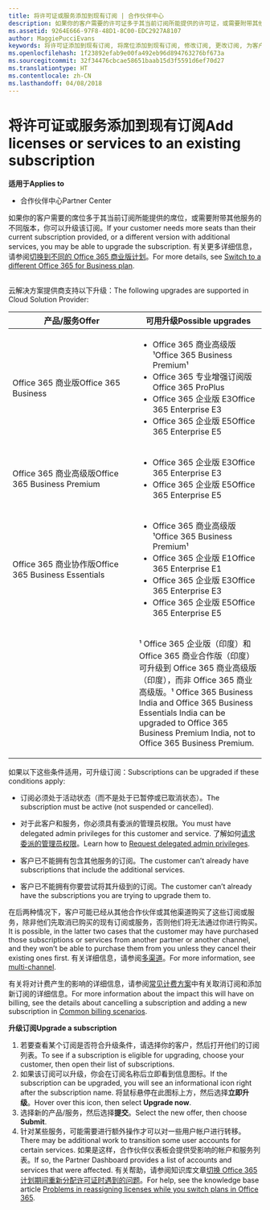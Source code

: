 ```yaml
---
title: 将许可证或服务添加到现有订阅 | 合作伙伴中心
description: 如果你的客户需要的许可证多于其当前订阅所能提供的许可证，或需要附带其他服务的不同版本，你可以升级该订阅。
ms.assetid: 9264E666-97F8-48D1-8C00-EDC2927A8107
author: MaggiePucciEvans
keywords: 将许可证添加到现有订阅, 将席位添加到现有订阅, 修改订阅, 更改订阅, 为客户购买更多许可证
ms.openlocfilehash: 1f23892efab9e00fa492eb96d894763276bf673a
ms.sourcegitcommit: 32f34476cbcae58651baab15d3f5591d6ef70d27
ms.translationtype: HT
ms.contentlocale: zh-CN
ms.lasthandoff: 04/08/2018
---
```

# <a name="add-licenses-or-services-to-an-existing-subscription"></a><span data-ttu-id="bf57a-104">将许可证或服务添加到现有订阅</span><span class="sxs-lookup"><span data-stu-id="bf57a-104">Add licenses or services to an existing subscription</span></span>

**<span data-ttu-id="bf57a-105">适用于</span><span class="sxs-lookup"><span data-stu-id="bf57a-105">Applies to</span></span>**

-  <span data-ttu-id="bf57a-106">合作伙伴中心</span><span class="sxs-lookup"><span data-stu-id="bf57a-106">Partner Center</span></span>

<span data-ttu-id="bf57a-107">如果你的客户需要的席位多于其当前订阅所能提供的席位，或需要附带其他服务的不同版本，你可以升级该订阅。</span><span class="sxs-lookup"><span data-stu-id="bf57a-107">If your customer needs more seats than their current subscription provided, or a different version with additional services, you may be able to upgrade the subscription.</span></span> <span data-ttu-id="bf57a-108">有关更多详细信息，请参阅[切换到不同的 Office 365 商业版计划](http://go.microsoft.com/fwlink/p/?LinkId=723577)。</span><span class="sxs-lookup"><span data-stu-id="bf57a-108">For more details, see [Switch to a different Office 365 for Business plan](http://go.microsoft.com/fwlink/p/?LinkId=723577).</span></span>

## <a href="" id="upgradesubscription"></a>


<span data-ttu-id="bf57a-109">云解决方案提供商支持以下升级：</span><span class="sxs-lookup"><span data-stu-id="bf57a-109">The following upgrades are supported in Cloud Solution Provider:</span></span>

<table>
<colgroup>
<col width="50%" />
<col width="50%" />
</colgroup>
<thead>
<tr class="header">
<th><span data-ttu-id="bf57a-110">产品/服务</span><span class="sxs-lookup"><span data-stu-id="bf57a-110">Offer</span></span></th>
<th><span data-ttu-id="bf57a-111">可用升级</span><span class="sxs-lookup"><span data-stu-id="bf57a-111">Possible upgrades</span></span></th>
</tr>
</thead>
<tbody>
<tr class="odd">
<td><span data-ttu-id="bf57a-112">Office 365 商业版</span><span class="sxs-lookup"><span data-stu-id="bf57a-112">Office 365 Business</span></span></td>
<td><ul>
<li><span data-ttu-id="bf57a-113">Office 365 商业高级版¹</span><span class="sxs-lookup"><span data-stu-id="bf57a-113">Office 365 Business Premium¹</span></span></li>
<li><span data-ttu-id="bf57a-114">Office 365 专业增强订阅版</span><span class="sxs-lookup"><span data-stu-id="bf57a-114">Office 365 ProPlus</span></span></li>
<li><span data-ttu-id="bf57a-115">Office 365 企业版 E3</span><span class="sxs-lookup"><span data-stu-id="bf57a-115">Office 365 Enterprise E3</span></span></li>
<li><span data-ttu-id="bf57a-116">Office 365 企业版 E5</span><span class="sxs-lookup"><span data-stu-id="bf57a-116">Office 365 Enterprise E5</span></span></li>
</ul></td>
</tr>
<tr class="even">
<td><span data-ttu-id="bf57a-117">Office 365 商业高级版</span><span class="sxs-lookup"><span data-stu-id="bf57a-117">Office 365 Business Premium</span></span></td>
<td><ul>
<li><span data-ttu-id="bf57a-118">Office 365 企业版 E3</span><span class="sxs-lookup"><span data-stu-id="bf57a-118">Office 365 Enterprise E3</span></span></li>
<li><span data-ttu-id="bf57a-119">Office 365 企业版 E5</span><span class="sxs-lookup"><span data-stu-id="bf57a-119">Office 365 Enterprise E5</span></span></li>
</ul></td>
</tr>
<tr class="odd">
<td><span data-ttu-id="bf57a-120">Office 365 商业协作版</span><span class="sxs-lookup"><span data-stu-id="bf57a-120">Office 365 Business Essentials</span></span></td>
<td><ul>
<li><span data-ttu-id="bf57a-121">Office 365 商业高级版¹</span><span class="sxs-lookup"><span data-stu-id="bf57a-121">Office 365 Business Premium¹</span></span></li>
<li><span data-ttu-id="bf57a-122">Office 365 企业版 E1</span><span class="sxs-lookup"><span data-stu-id="bf57a-122">Office 365 Enterprise E1</span></span></li>
<li><span data-ttu-id="bf57a-123">Office 365 企业版 E3</span><span class="sxs-lookup"><span data-stu-id="bf57a-123">Office 365 Enterprise E3</span></span></li>
<li><span data-ttu-id="bf57a-124">Office 365 企业版 E5</span><span class="sxs-lookup"><span data-stu-id="bf57a-124">Office 365 Enterprise E5</span></span></li>
</ul></td>
</tr>
<tr class="even">
<td></td>
<td><p><span data-ttu-id="bf57a-125">¹ Office 365 企业版（印度）和 Office 365 商业合作版（印度）可升级到 Office 365 商业高级版（印度），而非 Office 365 商业高级版。</span><span class="sxs-lookup"><span data-stu-id="bf57a-125">¹ Office 365 Business India and Office 365 Business Essentials India can be upgraded to Office 365 Business Premium India, not to Office 365 Business Premium.</span></span></p></td>
</tr>
</tbody>
</table>

 

<span data-ttu-id="bf57a-126">如果以下这些条件适用，可升级订阅：</span><span class="sxs-lookup"><span data-stu-id="bf57a-126">Subscriptions can be upgraded if these conditions apply:</span></span>

-   <span data-ttu-id="bf57a-127">订阅必须处于活动状态（而不是处于已暂停或已取消状态）。</span><span class="sxs-lookup"><span data-stu-id="bf57a-127">The subscription must be active (not suspended or cancelled).</span></span>

-   <span data-ttu-id="bf57a-128">对于此客户和服务，你必须具有委派的管理员权限。</span><span class="sxs-lookup"><span data-stu-id="bf57a-128">You must have delegated admin privileges for this customer and service.</span></span> <span data-ttu-id="bf57a-129">了解如何[请求委派的管理员权限](request-a-relationship-with-a-customer.md)。</span><span class="sxs-lookup"><span data-stu-id="bf57a-129">Learn how to [Request delegated admin privileges](request-a-relationship-with-a-customer.md).</span></span>

-   <span data-ttu-id="bf57a-130">客户已不能拥有包含其他服务的订阅。</span><span class="sxs-lookup"><span data-stu-id="bf57a-130">The customer can’t already have subscriptions that include the additional services.</span></span>

-   <span data-ttu-id="bf57a-131">客户已不能拥有你要尝试将其升级到的订阅。</span><span class="sxs-lookup"><span data-stu-id="bf57a-131">The customer can’t already have the subscriptions you are trying to upgrade them to.</span></span>

<span data-ttu-id="bf57a-132">在后两种情况下，客户可能已经从其他合作伙伴或其他渠道购买了这些订阅或服务，除非他们先取消已购买的现有订阅或服务，否则他们将无法通过你进行购买。</span><span class="sxs-lookup"><span data-stu-id="bf57a-132">It is possible, in the latter two cases that the customer may have purchased those subscriptions or services from another partner or another channel, and they won’t be able to purchase them from you unless they cancel their existing ones first.</span></span> <span data-ttu-id="bf57a-133">有关详细信息，请参阅[多渠道](multichannel.md)。</span><span class="sxs-lookup"><span data-stu-id="bf57a-133">For more information, see [multi-channel](multichannel.md).</span></span>

<span data-ttu-id="bf57a-134">有关将对计费产生的影响的详细信息，请参阅[常见计费方案](common-billing-scenarios.md)中有关取消订阅和添加新订阅的详细信息。</span><span class="sxs-lookup"><span data-stu-id="bf57a-134">For more information about the impact this will have on billing, see the details about cancelling a subscription and adding a new subscription in [Common billing scenarios](common-billing-scenarios.md).</span></span>

**<span data-ttu-id="bf57a-135">升级订阅</span><span class="sxs-lookup"><span data-stu-id="bf57a-135">Upgrade a subscription</span></span>**

1.  <span data-ttu-id="bf57a-136">若要查看某个订阅是否符合升级条件，请选择你的客户，然后打开他们的订阅列表。</span><span class="sxs-lookup"><span data-stu-id="bf57a-136">To see if a subscription is eligible for upgrading, choose your customer, then open their list of subscriptions.</span></span>
2.  <span data-ttu-id="bf57a-137">如果该订阅可以升级，你会在订阅名称后立即看到信息图标。</span><span class="sxs-lookup"><span data-stu-id="bf57a-137">If the subscription can be upgraded, you will see an informational icon right after the subscription name.</span></span> <span data-ttu-id="bf57a-138">将鼠标悬停在此图标上方，然后选择**立即升级**。</span><span class="sxs-lookup"><span data-stu-id="bf57a-138">Hover over this icon, then select **Upgrade now**.</span></span>
3.  <span data-ttu-id="bf57a-139">选择新的产品/服务，然后选择**提交**。</span><span class="sxs-lookup"><span data-stu-id="bf57a-139">Select the new offer, then choose **Submit**.</span></span>
4.  <span data-ttu-id="bf57a-140">针对某些服务，可能需要进行额外操作才可以对一些用户帐户进行转移。</span><span class="sxs-lookup"><span data-stu-id="bf57a-140">There may be additional work to transition some user accounts for certain services.</span></span> <span data-ttu-id="bf57a-141">如果是这样，合作伙伴仪表板会提供受影响的帐户和服务列表。</span><span class="sxs-lookup"><span data-stu-id="bf57a-141">If so, the Partner Dashboard provides a list of accounts and services that were affected.</span></span> <span data-ttu-id="bf57a-142">有关帮助，请参阅知识库文章[切换 Office 365 计划期间重新分配许可证时遇到的问题](http://go.microsoft.com/fwlink/p/?LinkId=723576)。</span><span class="sxs-lookup"><span data-stu-id="bf57a-142">For help, see the knowledge base article [Problems in reassigning licenses while you switch plans in Office 365](http://go.microsoft.com/fwlink/p/?LinkId=723576).</span></span>

 

 



